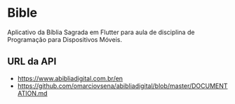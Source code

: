 # Bible

Aplicativo da Bíblia Sagrada em Flutter para aula de disciplina de Programação para Dispositivos Móveis.


## URL da API
- https://www.abibliadigital.com.br/en
- https://github.com/omarciovsena/abibliadigital/blob/master/DOCUMENTATION.md
